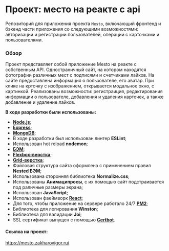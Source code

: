 # Проект: место на реакте с api
Репозиторий для приложения проекта `Mesto`, включающий фронтенд и бэкенд части приложения со следующими возможностями: авторизации и регистрации пользователей, операции с карточками и пользователями.  
  

### Обзор
Проект представляет собой приложение Mesto на реакте с собственным API. 
Одностраничный сайт, на котором находятся фотографии различных мест с подписями и счетчиками лайков. На сайте предоставлена информация о пользователе, его аватар. При клике на крточку с изображением, открывается модальное окно, с картинкой. Реализованы возможности: регистраиция, редактирования информации о пользователе, добавления и удаления карточек, а также добавление и удаление лайков.


**В ходе разработки были использованы:**

* [**Node.js**](https://nodejs.org/);
* [**Express**](https://expressjs.com/);
* [**MongoDB**](https://www.mongodb.com/); 
* В ходе разработки был использован линтер  **ESLint**;
* Использован hot reload  **nodemon**;
* [**БЭМ**](https://ru.bem.info/);
* [**Flexbox-верстка**](https://habr.com/ru/post/467049/);
* [**Grid-верстка**](https://medium.com/@stasonmars/%D0%B2%D0%B5%CC%88%D1%80%D1%81%D1%82%D0%BA%D0%B0-%D0%BD%D0%B0-grid-%D0%B2-css-%D0%BF%D0%BE%D0%BB%D0%BD%D0%BE%D0%B5-%D1%80%D1%83%D0%BA%D0%BE%D0%B2%D0%BE%D0%B4%D1%81%D1%82%D0%B2%D0%BE-%D0%B8-%D1%81%D0%BF%D1%80%D0%B0%D0%B2%D0%BE%D1%87%D0%BD%D0%B8%D0%BA-220508316f8b);
* Файловая структура сайта оформлена с применением правил **Nested БЭМ**;
* Использована сторонняя библиотека **Normalize.css**;
* Использованы **Анимаципросы**, с их помощью сайт подстраивается под раличные размеры экрана;
* Использован **JavaScript**;
* Использован фаеймворк [**React**](https://ru.reactjs.org/);
* Для того, чтобы приложение на сервере работало 24/7 [**PM2**](https://pm2.keymetrics.io/);
* Библиотека для логирования **Winston**;
* Библиотека для валидации **Joi**;
* SSL сертификат выпущен с помощью [**Certbot**](https://certbot.eff.org/lets-encrypt/ubuntubionic-nginx).


#### Ссылка на проект: 

https://mesto.zakharovigor.ru/


